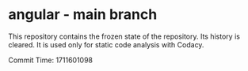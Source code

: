 # angular - main branch

This repository contains the frozen state of the repository.
Its history is cleared. It is used only for static code
analysis with Codacy.

Commit Time: 1711601098